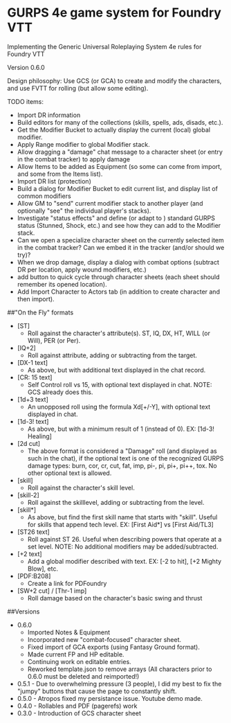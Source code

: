 # GURPS 4e game system for Foundry VTT
Implementing the Generic Universal Roleplaying System 4e rules for Foundry VTT

Version 0.6.0

Design philosophy: Use GCS (or GCA) to create and modify the characters, and use FVTT for rolling (but allow some editing).

TODO items:

- Import DR information
- Build editors for many of the collections (skills, spells, ads, disads, etc.).   
- Get the Modifier Bucket to actually display the current (local) global modifier.
- Apply Range modifier to global Modifier stack.
- Allow dragging a "damage" chat message to a character sheet (or entry in the combat tracker) to apply damage
- Allow Items to be added as Equipment (so some can come from import, and some from the Items list).
- Import DR list (protection)
- Build a dialog for Modifier Bucket to edit current list, and display list of common modifiers
- Allow GM to "send" current modifier stack to another player (and optionally "see" the individual player's stacks).
- Investigate "status effects" and define (or adapt to ) standard GURPS status (Stunned, Shock, etc.) and see how they can add to the Modifier stack.
- Can we open a specialize character sheet on the currently selected item in the combat tracker?  Can we embed it in the tracker (and/or should we try)?
- When we drop damage, display a dialog with combat options (subtract DR per location, apply wound modifiers, etc.)
- add button to quick cycle through character sheets (each sheet should remember its opened location).
- Add Import Character to Actors tab (in addition to create character and then import).


##"On the Fly" formats

- [ST]
    - Roll against the character's attribute(s).   ST, IQ, DX, HT, WILL (or Will), PER (or Per).
- [IQ+2]
    - Roll against attribute, adding or subtracting from the target.
- [DX-1 text]
    - As above, but with additional text displayed in the chat record. 
- [CR: 15 text]
    - Self Control roll vs 15, with optional text displayed in chat.   NOTE:  GCS already does this.
- [1d+3 text]
    - An unopposed roll using the formula Xd[+/-Y], with optional text displayed in chat.
- [1d-3! text]
    - As above, but with a minimum result of 1 (instead of 0).   EX: [1d-3! Healing]
- [2d cut]
    - The above format is considered a "Damage" roll (and displayed as such in the chat), if the optional text is one of the recognized GURPS damage types:  burn, cor, cr, cut, fat, imp, pi-, pi, pi+, pi++, tox.  No other optional text is allowed.
- [skill]
    - Roll against the character's skill level.
- [skill-2]
    - Roll against the skilllevel, adding or subtracting from the level.
- [skill*]
    - As above, but find the first skill name that starts with "skill".  Useful for skills that append tech level.   EX: [First Aid*] vs [First Aid/TL3]
- [ST26 text]
    - Roll against ST 26.   Useful when describing powers that operate at a set level.  NOTE:  No additional modifiers may be added/subtracted.
- [+2 text]
    - Add a global modifier described with text.   EX: [-2 to hit], [+2 Mighty Blow], etc.
- [PDF:B208]
    - Create a link for PDFoundry
- [SW+2 cut] / [Thr-1 imp]
    - Roll damage based on the character's basic swing and thrust



##Versions
- 0.6.0 
    - Imported Notes & Equipment
    - Incorporated new "combat-focused" character sheet.  
    -	Fixed import of GCA exports (using Fantasy Ground format).   
    - Made current FP and HP editable.
    -	Continuing work on editable entries.   
    -	Reworked template.json to remove arrays (All characters prior to 0.6.0 must be deleted and reimported!)
- 0.5.1 - Due to overwhelming pressure (3 people), I did my best to fix the "jumpy" buttons that cause the page to constantly shift.
- 0.5.0 - Atropos fixed my persistance issue.   Youtube demo made.
- 0.4.0 - Rollables and PDF (pagerefs) work
- 0.3.0 - Introduction of GCS character sheet

